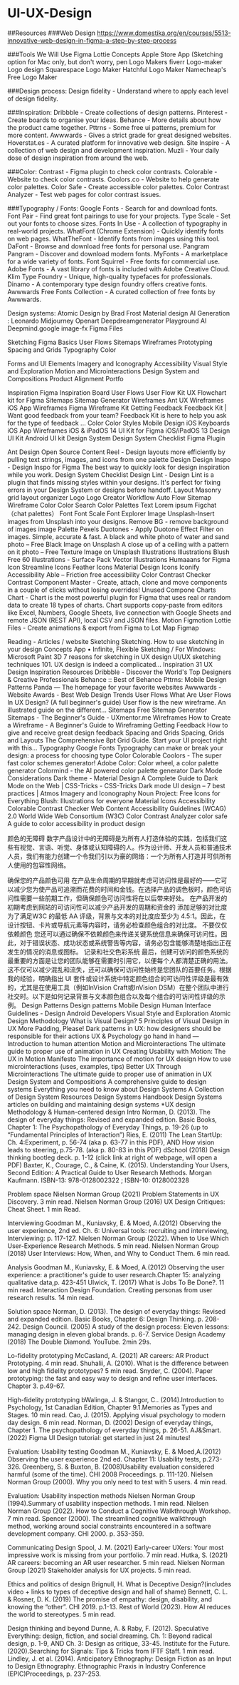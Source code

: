 # UI-UX-Design
##Resources 
###Web Design
https://www.domestika.org/en/courses/5513-innovative-web-design-in-figma-a-step-by-step-process

###Tools We Will Use
Figma
Lottie 
Concepts Apple Store App (Sketching option for Mac only, but don't worry, pen 
Logo Makers
fiverr Logo-maker
Logo design
Squarespace Logo Maker
Hatchful Logo Maker
Namecheap's Free Logo Maker

###Design process:
Design fidelity - Understand where to apply each level of design fidelity.

###Inspiration:
Dribbble - Create collections of design patterns.
Pinterest - Create boards to organise your ideas.
Behance - More details about how the product came together.
Pttrns - Some free ui patterns, premium for more content.
Awwwards - Gives a strict grade for great designed websites.
Hoverstat.es - A curated platform for innovative web design.
Site Inspire - A collection of web design and development inspiration.
Muzli - Your daily dose of design inspiration from around the web.

###Color:
Contrast - Figma plugin to check color contrasts.
Colorable - Website to check color contrasts.
Coolors.co - Website to help generate color palettes.
Color Safe - Create accessible color palettes.
Color Contrast Analyzer - Test web pages for color contrast issues.

###Typography / Fonts:
Google Fonts - Search for and download fonts.
Font Pair - Find great font pairings to use for your projects.
Type Scale - Set out your fonts to choose sizes.
Fonts In Use - A collection of typography in real-world projects.
WhatFont (Chrome Extension) - Quickly identify fonts on web pages.
WhatTheFont - Identify fonts from images using this tool.
DaFont - Browse and download free fonts for personal use.
Pangram Pangram - Discover and download modern fonts.
MyFonts - A marketplace for a wide variety of fonts.
Font Squirrel - Free fonts for commercial use.
Adobe Fonts - A vast library of fonts is included with Adobe Creative Cloud.
Klim Type Foundry - Unique, high-quality typefaces for professionals.
Dinamo - A contemporary type design foundry offers creative fonts.
Awwwards Free Fonts Collection - A curated collection of free fonts by Awwwards.


Design systems:
Atomic Design by Brad Frost
Material design
AI Generation :
Leonardo
Midjourney
Openart 
Deepdreamgenerator
Playground AI 
Deepmind.google
image-fx
Figma Files

Sketching
Figma Basics
User Flows
Sitemaps
Wireframes
Prototyping
Spacing and Grids
Typography
Color

Forms and UI Elements
Imagery and Iconography
Accessibility
Visual Style and Exploration
Motion and Microinteractions
Design System and Compositions
Product Alignment
Portfo

Inspiration
Figma Inspiration Board
User Flows
User Flow Kit
UX Flowchart kit for Figma
Sitemaps
Sitemap Generator
Wireframes
Ant UX Wireframes
iOS App Wireframes
Figma Wireframe Kit
Getting Feedback
Feedback Kit | Want good feedback from your team? Feedback Kit is here to help you ask for the type of feedback ...
Color
Color Styles
Mobile Design
iOS Keyboards
iOS App Wireframes
iOS & iPadOS 14 UI Kit for Figma
iOS/iPadOS 13 Design UI Kit
Android UI kit
Design System
Design System Checklist
Figma Plugin



Ant Design Open Source
Content Reel - Design layouts more efficiently by pulling text strings, images, and icons from one palette
Design
Design Inspo - Design Inspo for Figma The best way to quickly look for design inspiration while you work.
Design System Checklist
Design Lint - Design Lint is a plugin that finds missing styles within your designs. It's perfect for fixing errors in your Design System or designs before handoff.
Layout
Masonry grid layout organizer
Logo
Logo Creator
Workflow
Auto Flow
Sitemap
Wireframe
Color
Color Search
Color Palettes
Text
Lorem ipsum
Figchat（chat palettes）
Font
Font Scale
Font Explorer
Image 
Unsplash-Insert images from Unsplash into your designs.
Remove BG - remove background of images
image Palette
Pexels
Duotones - Apply Duotone Effect Filter on images. Simple, accurate & fast.
A black and white photo of water and sand photo – Free Black Image on Unsplash
A close up of a ceiling with a pattern on it photo – Free Texture Image on Unsplash
Illustrations
Illustrations
Blush
Free 60 illustrations - Surface Pack
Vector Illustrations
Humaaans for Figma
Icon
Streamline Icons
Feather Icons
Material Design Icons
Iconify
Accessibility
Able – Friction free accessibility
Color Contrast Checker
Contrast
Component
Master - Create, attach, clone and move components in a couple of clicks without losing overrides!
Unused Compone
Charts
Chart - Chart is the most powerful plugin for Figma that uses real or random data to create 18 types of charts. Chart supports copy-paste from editors like Excel, Numbers, Google Sheets, live connection with Google Sheets and remote JSON (REST API), local CSV and JSON files.
Motion
Figmotion
Lottie Files - Create animations & export from Figma to Lot
Map
Figmap



Reading - Articles / website
Sketching
Sketching. How to use sketching in your design
Concepts App • Infinite, Flexible Sketching / For Windows: Microsoft Paint 3D
7 reasons for sketching in UX design
UI/UX sketching techniques 101. UX design is indeed a complicated…
Inspiration
31 UX Design Inspiration Resources
Dribbble - Discover the World's Top Designers & Creative Professionals
Behance :: Best of Behance
Pttrns: Mobile Design Patterns
Panda — The homepage for your favorite websites
Awwwards - Website Awards - Best Web Design Trends
User Flows
What Are User Flows In UX Design? (A full beginner's guide)
User flow is the new wireframe. An illustrated guide on the different…
Sitemaps
Free Sitemap Generator
Sitemaps - The Beginner's Guide - UXmentor.me
Wireframes
How to Create a Wireframe - A Beginner's Guide to Wireframing
Getting Feedback
How to give and receive great design feedback
Spacing and Grids
Spacing, Grids and Layouts
The Comprehensive 8pt Grid Guide. Start your UI project right with this…
Typography
Google Fonts
Typography can make or break your design: a process for choosing type
Color
Colorable
Coolors - The super fast color schemes generator!
Adobe Color: Color wheel, a color palette generator
Colormind - the AI powered color palette generator
Dark Mode Considerations
Dark theme - Material Design
A Complete Guide to Dark Mode on the Web | CSS-Tricks - CSS-Tricks
Dark mode UI design – 7 best practices | Atmos
Imagery and Iconography
Noun Project: Free Icons for Everything
Blush: Illustrations for everyone
Material Icons
Accessibility
Colorable
Contrast Checker
Web Content Accessibility Guidelines (WCAG) 2.0
World Wide Web Consortium (W3C)
Color Contrast Analyzer
color safe
A guide to color accessibility in product design

颜色的无障碍
数字产品设计中的无障碍是为所有人打造体验的实践，包括我们这些有视觉、言语、听觉、身体或认知障碍的人。作为设计师、开发人员和普通技术人员，我们有能力创建一个令我们引以为豪的网络：一个为所有人打造并可供所有人使用的包容性网络。

确保您的产品颜色可用
在产品生命周期的早期就考虑可访问性是最好的——它可以减少您为使产品可追溯而花费的时间和金钱。在选择产品的调色板时，颜色可访问性需要一些前期工作，但确保颜色可访问性将在以后带来好处。
在产品开发的初期考虑到网站的可访问性可以减少产品开发的周期和资金的
添加足够的对比度
为了满足W3C 的最低 AA 评级，背景与文本的对比度应至少为 4.5:1。因此，在设计按钮、卡片或导航元素等内容时，请务必检查颜色组合的对比度。
不要仅仅依赖颜色
您还可以通过确保不依赖颜色来传递关键系统信息来确保可访问性。因此，对于错误状态、成功状态或系统警告等内容，请务必包含能够清楚地指出正在发生的情况的消息或图标。
记录和社交色彩系统
最后，创建可访问的颜色系统的最重要的方面是让您的团队能够在需要时引用它，以便每个人都清楚正确的用法。这不仅可以减少混乱和流失，还可以确保可访问性始终是您团队的首要任务。根据我的经验，明确指出 UI 套件或设计系统中特定颜色组合的可访问性评级是最有效的，尤其是在使用工具（例如InVision Craft或InVision DSM）在整个团队中进行社交时。以下是如何记录背景与文本颜色组合以及每个组合的可访问性评级的示例。
Design Patterns
Design patterns
Mobile Design
Human Interface Guidelines - Design
Android Developers
Visual Style and Exploration
Atomic Design Methodology
What is Visual Design?
5 Principles of Visual Design in UX
More Padding, Please!
Dark patterns in UX: how designers should be responsible for their actions
UX & Psychology go hand in hand — Introduction to human attention
Motion and Microinteractions
The ultimate guide to proper use of animation in UX
Creating Usability with Motion: The UX in Motion Manifesto
The importance of motion for UX design
How to use microinteractions (uses, examples, tips)
Better UX Through Microinteractions
The ultimate guide to proper use of animation in UX
Design System and Compositions
A comprehensive guide to design systems
Everything you need to know about Design Systems
A Collection of Design System Resources
Design Systems Handbook
Design Systems articles on building and maintaining design systems
    *UX design Methodology & Human-centered design
Intro
Norman, D. (2013). The design of everyday things: Revised and expanded
edition. Basic Books, Chapter 1: The Psychopathology of Everyday Things, p.
19-26 (up to “Fundamental Principles of Interaction”)
Ries, E. (2011) The Lean StartUp: Ch. 4:Experiment, p. 56-74 (aka p. 63-77 in
this PDF), AND How vision leads to steering, p.75-78. (aka p. 80-83 in this PDF)
dSchool (2018) Design thinking bootleg deck. p. 1-12 (click link at right of webpage, will open a PDF)
Baxter, K., Courage, C., & Caine, K. (2015). Understanding Your Users, Second Edition: A Practical Guide to User Research Methods. Morgan Kaufmann. ISBN-13: 978-0128002322 ; ISBN-10: 0128002328

Problem space
Nielsen Norman Group (2021) Problem Statements in UX Discovery. 3 min read.
Nielsen Norman Group (2016) UX Design Critiques: Cheat Sheet. 1 min Read.

Interviewing
Goodman M., Kuniavsky, E. & Moed, A.(2012) Observing the user experience,
2nd ed. Ch. 6: Universal tools: recruiting and interviewing, Interviewing: p.
117-127.
Nielsen Norman Group (2022). When to Use Which User-Experience Research
Methods. 5 min read.
Nielsen Norman Group (2018) User Interviews: How, When, and Why to Conduct Them. 6 min read.

Analysis
Goodman M., Kuniavsky, E. & Moed, A.(2012) Observing the user experience: a
practitioner's guide to user research.Chapter 15: analyzing qualitative data,p. 423-451
Ulwick, T. (2017) What is Jobs To Be Done?. 11 min read.
Interaction Design Foundation. Creating personas from user research results. 14
min read.

Solution space
Norman, D. (2013). The design of everyday things: Revised and expanded
edition. Basic Books, Chapter 6: Design Thinking. p. 208-242.
Design Council. (2005) A study of the design process: Eleven lessons:
managing design in eleven global brands. p. 6-7.
Service Design Academy (2018) The Double Diamond. YouTube. 2min 29s.

Lo-fidelity prototyping
McCasland, A. (2021) AR careers: AR Product Prototyping. 4 min read.
Shuhalii, A. (2010). What is the difference between low and high fidelity
prototypes? 5 min read.
Snyder, C. (2004). Paper prototyping: the fast and easy way to design and
refine user interfaces. Chapter 3. p.49-67.

High-fidelity prototyping
bWalinga, J. & Stangor, C.. (2014).Introduction to Psychology, 1st
Canadian Edition, Chapter 9.1.Memories as Types and Stages. 10 min read.
Cao, J. (2015). Applying visual psychology to modern day design. 6 min read.
Norman, D. (2002) Design of everyday things, Chapter 1. The psychopathology
of everyday things, p. 26-51.
AJ&Smart. (2022) Figma UI Design tutorial: get started in just 24 minutes! 

Evaluation: Usability testing
Goodman M., Kuniavsky, E. & Moed,A.(2012) Observing the user experience
2nd ed. Chapter 11: Usability tests, p.273-326.
Greenberg, S. & Buxton, B. (2008)Usability evaluation considered harmful
(some of the time). CHI 2008 Proceedings. p. 111-120.
Nielsen Norman Group (2000). Why you only need to test with 5 users. 4 min read.

Evaluation: Usability inspection methods
Nielsen Norman Group (1994).Summary of usability inspection methods. 1 min read.
Nielsen Norman Group (2022). How to Conduct a Cognitive Walkthrough Workshop. 7 min read.
Spencer (2000). The streamlined cognitive walkthrough method, working
around social constraints encountered in a software development company.
CHI 2000. p. 353-359.

Communicating Design
Spool, J. M. (2021) Early-career UXers: Your most impressive work is missing
from your portfolio. 7 min read.
Hutka, S. (2021) AR careers: becoming an AR user researcher. 5 min read.
Nielsen Norman Group (2021) Stakeholder analysis for UX projects. 5
min read.

Ethics and politics of design
Brignull, H. What is Deceptive Design?(includes video + links to types of
deceptive design and hall of shame)
Bennett, C. L. & Rosner, D. K. (2019) The promise of empathy: design, disability,
and knowing the “other”. CHI 2019. p.1-13.
Rest of World (2023). How AI reduces the world to stereotypes. 5 min read.

Design thinking and beyond
Dunne, A. & Raby, F. (2012). Speculative Everything: design, fiction, and social
dreaming. Ch. 1: Beyond radical design, p. 1-9, AND Ch. 3: Design as critique,
33-45.
Institute for the Future. (2020).Searching for Signals: Tips & Tricks from
IFTF Staff. 1 min read.
Lindley, J. et al. (2014). Anticipatory Ethnography: Design Fiction as an Input
to Design Ethnography. Ethnographic Praxis in Industry Conference (EPIC)Proceedings, p. 237–253.
